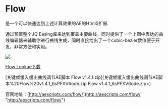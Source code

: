 # Flow

是一个可以快速达到上述计算效果的AE的Html5扩展.

通过预置整个JQ Easing库来达到覆盖主要曲线，同时提供了一个上图中表达的曲线编辑器来辅助你进行曲线生成，同时直接给出了一个cubic-bezier数值便于开发，非常方便和实用。

![](https://pica.zhimg.com/80/v2-683675a2755fbf68a9209e12ab989c00_1440w.jpg?source=1940ef5c)

[Flow Lookae下载 ](https://www.lookae.com/flow-141/ "Flow Lookae下载 ")

[关键帧缓入缓出曲线调节AE脚本 Flow v1.4.1.zip](关键帧缓入缓出曲线调节AE脚本%20Flow%20v1.4.1_6sPFXV6ode.zip Flow v1.4.1_6sPFXV6ode.zip>)

官网地址：[http://aescripts.com/flow/](http://aescripts.com/flow/ "http://aescripts.com/flow/")
